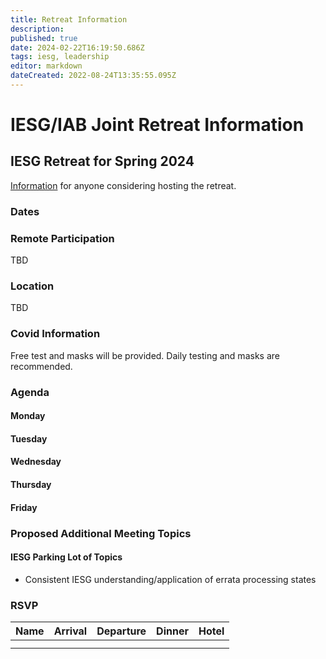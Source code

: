 ```yaml
---
title: Retreat Information
description: 
published: true
date: 2024-02-22T16:19:50.686Z
tags: iesg, leadership
editor: markdown
dateCreated: 2022-08-24T13:35:55.095Z
---
```


# IESG/IAB Joint Retreat Information
##  IESG Retreat for Spring 2024 
[Information](https://docs.google.com/document/d/1qhVhBBAbjujyjSZygTPeqWOs6Vg1zU-DLVTVodV7bDw/edit?usp=sharing) for anyone considering hosting the retreat. 

### Dates 



### Remote Participation 

TBD



### Location 

TBD

 

### Covid Information 

Free test and masks will be provided. Daily testing and masks are recommended.


### Agenda 

#### Monday


#### Tuesday

#### Wednesday


#### Thursday 


#### Friday

### Proposed Additional Meeting Topics

#### IESG Parking Lot of Topics

* Consistent IESG understanding/application of errata processing states

### RSVP

| Name        | Arrival    | Departure  | Dinner  | Hotel |
| :---        |   :----:   |    :----:  | :----:  |:----: |
|      |   |  |      | |
|       |  |  |      | |






